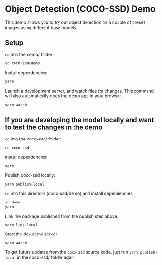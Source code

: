 # Object Detection (COCO-SSD) Demo

This demo allows you to try out object detection on a couple of preset images using different base models.

## Setup

`cd` into the demo/ folder:

```sh
cd coco-ssd/demo
```

Install dependencies:

```sh
yarn
```

Launch a development server, and watch files for changes. This command will also automatically open
the demo app in your browser.

```sh
yarn watch
```

## If you are developing the model locally and want to test the changes in the demo

`cd` into the coco-ssd/ folder:

```sh
cd coco-ssd
```

Install dependencies:

```sh
yarn
```

Publish coco-ssd locally:

```sh
yarn publish-local
```

`cd` into this directory (coco-ssd/demo) and install dependencies:

```sh
cd demo
yarn
```

Link the package published from the publish step above:

```sh
yarn link-local
```

Start the dev demo server:

```sh
yarn watch
```

To get future updates from the `coco-ssd` source code, just run `yarn publish-local` in the coco-ssd/
folder again.
